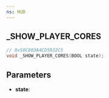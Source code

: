 ```yaml
---
ns: HUD
---
```

## _SHOW_PLAYER_CORES

```c
// 0x50C803A4CD5932C5
void _SHOW_PLAYER_CORES(BOOL state);
```

## Parameters
* **state**:
